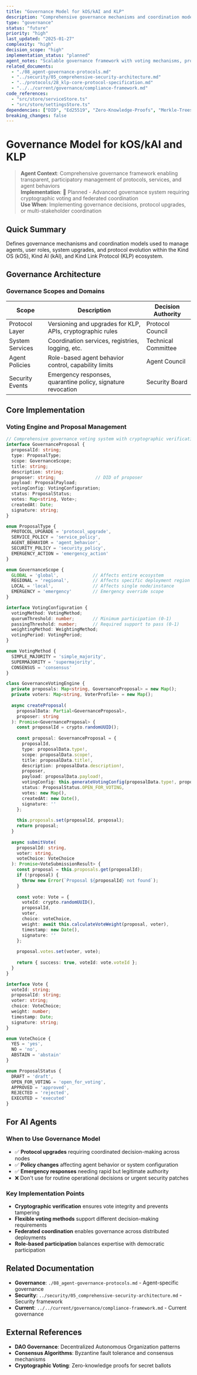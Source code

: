 ```yaml
---
title: "Governance Model for kOS/kAI and KLP"
description: "Comprehensive governance mechanisms and coordination models for managing agents, user roles, system upgrades, and protocol evolution"
type: "governance"
status: "future"
priority: "high"
last_updated: "2025-01-27"
complexity: "high"
decision_scope: "high"
implementation_status: "planned"
agent_notes: "Scalable governance framework with voting mechanisms, proposal management, and federated coordination across kOS ecosystem"
related_documents:
  - "./08_agent-governance-protocols.md"
  - "../security/05_comprehensive-security-architecture.md"
  - "../protocols/28_klp-core-protocol-specification.md"
  - "../../current/governance/compliance-framework.md"
code_references:
  - "src/store/serviceStore.ts"
  - "src/store/settingsStore.ts"
dependencies: ["DID", "Ed25519", "Zero-Knowledge-Proofs", "Merkle-Trees"]
breaking_changes: false
---
```


# Governance Model for kOS/kAI and KLP

> **Agent Context**: Comprehensive governance framework enabling transparent, participatory management of protocols, services, and agent behaviors  
> **Implementation**: 🔬 Planned - Advanced governance system requiring cryptographic voting and federated coordination  
> **Use When**: Implementing governance decisions, protocol upgrades, or multi-stakeholder coordination

## Quick Summary
Defines governance mechanisms and coordination models used to manage agents, user roles, system upgrades, and protocol evolution within the Kind OS (kOS), Kind AI (kAI), and Kind Link Protocol (KLP) ecosystem.

## Governance Architecture

### **Governance Scopes and Domains**

| Scope           | Description                                                  | Decision Authority |
| --------------- | ------------------------------------------------------------ | ------------------ |
| Protocol Layer  | Versioning and upgrades for KLP, APIs, cryptographic rules   | Protocol Council   |
| System Services | Coordination services, registries, logging, etc.             | Technical Committee |
| Agent Policies  | Role-based agent behavior control, capability limits         | Agent Council      |
| Security Events | Emergency responses, quarantine policy, signature revocation | Security Board     |

## Core Implementation

### **Voting Engine and Proposal Management**

```typescript
// Comprehensive governance voting system with cryptographic verification
interface GovernanceProposal {
  proposalId: string;
  type: ProposalType;
  scope: GovernanceScope;
  title: string;
  description: string;
  proposer: string;               // DID of proposer
  payload: ProposalPayload;
  votingConfig: VotingConfiguration;
  status: ProposalStatus;
  votes: Map<string, Vote>;
  createdAt: Date;
  signature: string;
}

enum ProposalType {
  PROTOCOL_UPGRADE = 'protocol_upgrade',
  SERVICE_POLICY = 'service_policy',
  AGENT_BEHAVIOR = 'agent_behavior',
  SECURITY_POLICY = 'security_policy',
  EMERGENCY_ACTION = 'emergency_action'
}

enum GovernanceScope {
  GLOBAL = 'global',             // Affects entire ecosystem
  REGIONAL = 'regional',         // Affects specific deployment region
  LOCAL = 'local',               // Affects single node/instance
  EMERGENCY = 'emergency'        // Emergency override scope
}

interface VotingConfiguration {
  votingMethod: VotingMethod;
  quorumThreshold: number;       // Minimum participation (0-1)
  passingThreshold: number;      // Required support to pass (0-1)
  weightingMethod: WeightingMethod;
  votingPeriod: VotingPeriod;
}

enum VotingMethod {
  SIMPLE_MAJORITY = 'simple_majority',
  SUPERMAJORITY = 'supermajority',
  CONSENSUS = 'consensus'
}

class GovernanceVotingEngine {
  private proposals: Map<string, GovernanceProposal> = new Map();
  private voters: Map<string, VoterProfile> = new Map();
  
  async createProposal(
    proposalData: Partial<GovernanceProposal>,
    proposer: string
  ): Promise<GovernanceProposal> {
    const proposalId = crypto.randomUUID();
    
    const proposal: GovernanceProposal = {
      proposalId,
      type: proposalData.type!,
      scope: proposalData.scope!,
      title: proposalData.title!,
      description: proposalData.description!,
      proposer,
      payload: proposalData.payload!,
      votingConfig: this.generateVotingConfig(proposalData.type!, proposalData.scope!),
      status: ProposalStatus.OPEN_FOR_VOTING,
      votes: new Map(),
      createdAt: new Date(),
      signature: ''
    };
    
    this.proposals.set(proposalId, proposal);
    return proposal;
  }
  
  async submitVote(
    proposalId: string,
    voter: string,
    voteChoice: VoteChoice
  ): Promise<VoteSubmissionResult> {
    const proposal = this.proposals.get(proposalId);
    if (!proposal) {
      throw new Error(`Proposal ${proposalId} not found`);
    }
    
    const vote: Vote = {
      voteId: crypto.randomUUID(),
      proposalId,
      voter,
      choice: voteChoice,
      weight: await this.calculateVoteWeight(proposal, voter),
      timestamp: new Date(),
      signature: ''
    };
    
    proposal.votes.set(voter, vote);
    
    return { success: true, voteId: vote.voteId };
  }
}

interface Vote {
  voteId: string;
  proposalId: string;
  voter: string;
  choice: VoteChoice;
  weight: number;
  timestamp: Date;
  signature: string;
}

enum VoteChoice {
  YES = 'yes',
  NO = 'no',
  ABSTAIN = 'abstain'
}

enum ProposalStatus {
  DRAFT = 'draft',
  OPEN_FOR_VOTING = 'open_for_voting',
  APPROVED = 'approved',
  REJECTED = 'rejected',
  EXECUTED = 'executed'
}
```

## For AI Agents

### When to Use Governance Model
- ✅ **Protocol upgrades** requiring coordinated decision-making across nodes
- ✅ **Policy changes** affecting agent behavior or system configuration
- ✅ **Emergency responses** needing rapid but legitimate authority
- ❌ Don't use for routine operational decisions or urgent security patches

### Key Implementation Points
- **Cryptographic verification** ensures vote integrity and prevents tampering
- **Flexible voting methods** support different decision-making requirements
- **Federated coordination** enables governance across distributed deployments
- **Role-based participation** balances expertise with democratic participation

## Related Documentation
- **Governance**: `./08_agent-governance-protocols.md` - Agent-specific governance
- **Security**: `../security/05_comprehensive-security-architecture.md` - Security framework
- **Current**: `../../current/governance/compliance-framework.md` - Current governance

## External References
- **DAO Governance**: Decentralized Autonomous Organization patterns
- **Consensus Algorithms**: Byzantine fault tolerance and consensus mechanisms
- **Cryptographic Voting**: Zero-knowledge proofs for secret ballots 
